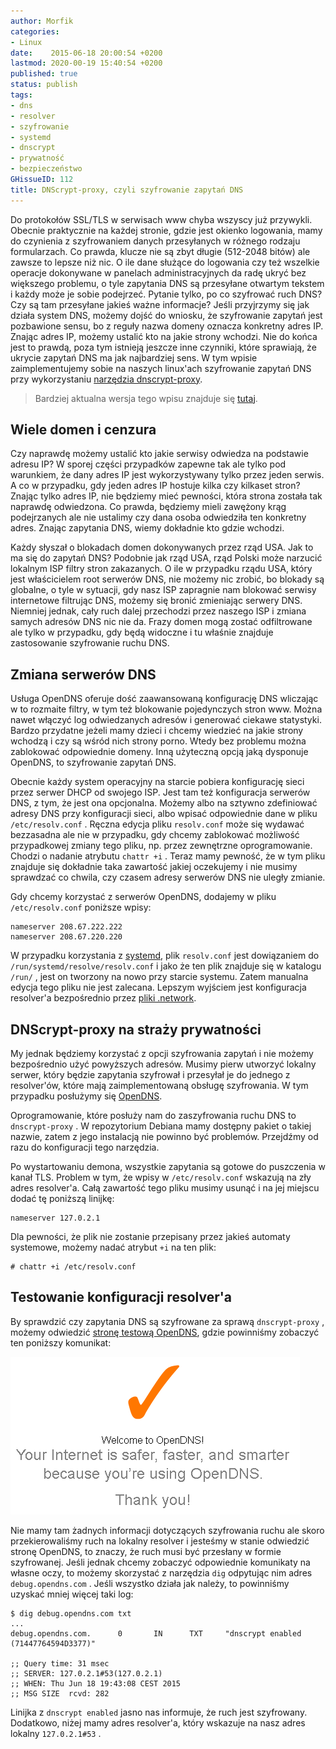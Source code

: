 ```yaml
---
author: Morfik
categories:
- Linux
date:    2015-06-18 20:00:54 +0200
lastmod: 2020-00-19 15:40:54 +0200
published: true
status: publish
tags:
- dns
- resolver
- szyfrowanie
- systemd
- dnscrypt
- prywatność
- bezpieczeństwo
GHissueID: 112
title: DNScrypt-proxy, czyli szyfrowanie zapytań DNS
---
```


Do protokołów SSL/TLS w serwisach www chyba wszyscy już przywykli. Obecnie praktycznie na każdej
stronie, gdzie jest okienko logowania, mamy do czynienia z szyfrowaniem danych przesyłanych w
różnego rodzaju formularzach. Co prawda, klucze nie są zbyt długie (512-2048 bitów) ale zawsze to
lepsze niż nic. O ile dane służące do logowania czy też wszelkie operacje dokonywane w panelach
administracyjnych da radę ukryć bez większego problemu, o tyle zapytania DNS są przesyłane otwartym
tekstem i każdy może je sobie podejrzeć. Pytanie tylko, po co szyfrować ruch DNS? Czy są tam
przesyłane jakieś ważne informacje? Jeśli przyjrzymy się jak działa system DNS, możemy dojść do
wniosku, że szyfrowanie zapytań jest pozbawione sensu, bo z reguły nazwa domeny oznacza konkretny
adres IP. Znając adres IP, możemy ustalić kto na jakie strony wchodzi. Nie do końca jest to prawdą,
poza tym istnieją jeszcze inne czynniki, które sprawiają, że ukrycie zapytań DNS ma jak najbardziej
sens. W tym wpisie zaimplementujemy sobie na naszych linux'ach szyfrowanie zapytań DNS przy
wykorzystaniu [narzędzia dnscrypt-proxy][1].

<!--more-->

> Bardziej aktualna wersja tego wpisu znajduje się [tutaj][6].

## Wiele domen i cenzura

Czy naprawdę możemy ustalić kto jakie serwisy odwiedza na podstawie adresu IP? W sporej części
przypadków zapewne tak ale tylko pod warunkiem, że dany adres IP jest wykorzystywany tylko przez
jeden serwis. A co w przypadku, gdy jeden adres IP hostuje kilka czy kilkaset stron? Znając tylko
adres IP, nie będziemy mieć pewności, która strona została tak naprawdę odwiedzona. Co prawda,
będziemy mieli zawężony krąg podejrzanych ale nie ustalimy czy dana osoba odwiedziła ten konkretny
adres. Znając zapytania DNS, wiemy dokładnie kto gdzie wchodzi.

Każdy słyszał o blokadach domen dokonywanych przez rząd USA. Jak to ma się do zapytań DNS? Podobnie
jak rząd USA, rząd Polski może narzucić lokalnym ISP filtry stron zakazanych. O ile w przypadku
rządu USA, który jest właścicielem root serwerów DNS, nie możemy nic zrobić, bo blokady są
globalne, o tyle w sytuacji, gdy nasz ISP zapragnie nam blokować serwisy internetowe filtrując DNS,
możemy się bronić zmieniając serwery DNS. Niemniej jednak, cały ruch dalej przechodzi przez naszego
ISP i zmiana samych adresów DNS nic nie da. Frazy domen mogą zostać odfiltrowane ale tylko w
przypadku, gdy będą widoczne i tu właśnie znajduje zastosowanie szyfrowanie ruchu DNS.

## Zmiana serwerów DNS

Usługa OpenDNS oferuje dość zaawansowaną konfigurację DNS wliczając w to rozmaite filtry, w tym też
blokowanie pojedynczych stron www. Można nawet włączyć log odwiedzanych adresów i generować ciekawe
statystyki. Bardzo przydatne jeżeli mamy dzieci i chcemy wiedzieć na jakie strony wchodzą i czy są
wśród nich strony porno. Wtedy bez problemu można zablokować odpowiednie domeny. Inną użyteczną
opcją jaką dysponuje OpenDNS, to szyfrowanie zapytań DNS.

Obecnie każdy system operacyjny na starcie pobiera konfigurację sieci przez serwer DHCP od swojego
ISP. Jest tam też konfiguracja serwerów DNS, z tym, że jest ona opcjonalna. Możemy albo na sztywno
zdefiniować adresy DNS przy konfiguracji sieci, albo wpisać odpowiednie dane w pliku
`/etc/resolv.conf` . Ręczna edycja pliku `resolv.conf` może się wydawać bezzasadna ale nie w
przypadku, gdy chcemy zablokować możliwość przypadkowej zmiany tego pliku, np. przez zewnętrzne
oprogramowanie. Chodzi o nadanie atrybutu `chattr +i` . Teraz mamy pewność, że w tym pliku znajduje
się dokładnie taka zawartość jakiej oczekujemy i nie musimy sprawdzać co chwila, czy czasem adresy
serwerów DNS nie uległy zmianie.

Gdy chcemy korzystać z serwerów OpenDNS, dodajemy w pliku `/etc/resolv.conf` poniższe wpisy:

    nameserver 208.67.222.222
    nameserver 208.67.220.220

W przypadku korzystania z [systemd][2], plik `resolv.conf` jest dowiązaniem do
`/run/systemd/resolve/resolv.conf` i jako że ten plik znajduje się w katalogu `/run/` , jest on
tworzony na nowo przy starcie systemu. Zatem manualna edycja tego pliku nie jest zalecana. Lepszym
wyjściem jest konfiguracja resolver'a bezpośrednio przez [pliki .network][3].

## DNScrypt-proxy na straży prywatności

My jednak będziemy korzystać z opcji szyfrowania zapytań i nie możemy bezpośrednio użyć powyższych
adresów. Musimy pierw utworzyć lokalny serwer, który będzie zapytania szyfrował i przesyłał je do
jednego z resolver'ów, które mają zaimplementowaną obsługę szyfrowania. W tym przypadku posłużymy
się [OpenDNS][4].

Oprogramowanie, które posłuży nam do zaszyfrowania ruchu DNS to `dnscrypt-proxy` . W repozytorium
Debiana mamy dostępny pakiet o takiej nazwie, zatem z jego instalacją nie powinno być problemów.
Przejdźmy od razu do konfiguracji tego narzędzia.

Po wystartowaniu demona, wszystkie zapytania są gotowe do puszczenia w kanał TLS. Problem w tym, że
wpisy w `/etc/resolv.conf` wskazują na zły adres resolver'a. Całą zawartość tego pliku musimy usunąć
i na jej miejscu dodać tę poniższą linijkę:

    nameserver 127.0.2.1

Dla pewności, że plik nie zostanie przepisany przez jakieś automaty systemowe, możemy nadać atrybut
`+i` na ten plik:

    # chattr +i /etc/resolv.conf

## Testowanie konfiguracji resolver'a

By sprawdzić czy zapytania DNS są szyfrowane za sprawą `dnscrypt-proxy` , możemy odwiedzić [stronę
testową OpenDNS][5], gdzie powinniśmy zobaczyć ten poniższy komunikat:

![test-konfiguracji-dnscrypt-proxy](/img/2015/06/1.test-konfiguracji-dnscrypt-proxy.png#medium)

Nie mamy tam żadnych informacji dotyczących szyfrowania ruchu ale skoro przekierowaliśmy ruch na
lokalny resolver i jesteśmy w stanie odwiedzić stronę OpenDNS, to znaczy, że ruch musi być przesłany
w formie szyfrowanej. Jeśli jednak chcemy zobaczyć odpowiednie komunikaty na własne oczy, to możemy
skorzystać z narzędzia `dig` odpytując nim adres `debug.opendns.com` . Jeśli wszystko działa jak
należy, to powinniśmy uzyskać mniej więcej taki log:

    $ dig debug.opendns.com txt
    ...
    debug.opendns.com.      0       IN      TXT     "dnscrypt enabled (71447764594D3377)"

    ;; Query time: 31 msec
    ;; SERVER: 127.0.2.1#53(127.0.2.1)
    ;; WHEN: Thu Jun 18 19:43:08 CEST 2015
    ;; MSG SIZE  rcvd: 282

Linijka z `dnscrypt enabled` jasno nas informuje, że ruch jest szyfrowany. Dodatkowo, niżej mamy
adres resolver'a, który wskazuje na nasz adres lokalny `127.0.2.1#53` .


[1]: https://dnscrypt.org/
[2]: https://www.freedesktop.org/wiki/Software/systemd/
[3]: https://www.freedesktop.org/software/systemd/man/systemd.network.html
[4]: https://www.opendns.com/
[5]: https://www.opendns.com/welcome/
[6]: /post/szyfrowany-dns-z-dnscrypt-proxy-i-dnsmasq-na-debian-linux/
